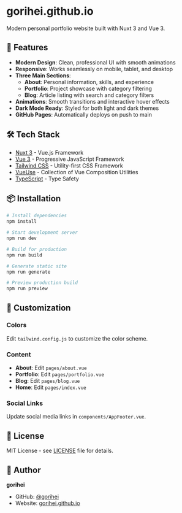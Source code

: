 # gorihei.github.io

Modern personal portfolio website built with Nuxt 3 and Vue 3.

## 🚀 Features

- **Modern Design**: Clean, professional UI with smooth animations
- **Responsive**: Works seamlessly on mobile, tablet, and desktop
- **Three Main Sections**:
  - **About**: Personal information, skills, and experience
  - **Portfolio**: Project showcase with category filtering
  - **Blog**: Article listing with search and category filters
- **Animations**: Smooth transitions and interactive hover effects
- **Dark Mode Ready**: Styled for both light and dark themes
- **GitHub Pages**: Automatically deploys on push to main

## 🛠️ Tech Stack

- [Nuxt 3](https://nuxt.com/) - Vue.js Framework
- [Vue 3](https://vuejs.org/) - Progressive JavaScript Framework
- [Tailwind CSS](https://tailwindcss.com/) - Utility-first CSS Framework
- [VueUse](https://vueuse.org/) - Collection of Vue Composition Utilities
- [TypeScript](https://www.typescriptlang.org/) - Type Safety

## 📦 Installation

```bash
# Install dependencies
npm install

# Start development server
npm run dev

# Build for production
npm run build

# Generate static site
npm run generate

# Preview production build
npm run preview
```

## 🎨 Customization

### Colors
Edit `tailwind.config.js` to customize the color scheme.

### Content
- **About**: Edit `pages/about.vue`
- **Portfolio**: Edit `pages/portfolio.vue`
- **Blog**: Edit `pages/blog.vue`
- **Home**: Edit `pages/index.vue`

### Social Links
Update social media links in `components/AppFooter.vue`.

## 📝 License

MIT License - see [LICENSE](LICENSE) file for details.

## 👤 Author

**gorihei**

- GitHub: [@gorihei](https://github.com/gorihei)
- Website: [gorihei.github.io](https://gorihei.github.io)